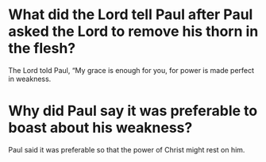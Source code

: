 # What did the Lord tell Paul after Paul asked the Lord to remove his thorn in the flesh?

The Lord told Paul, “My grace is enough for you, for power is made perfect in weakness.

# Why did Paul say it was preferable to boast about his weakness?

Paul said it was preferable so that the power of Christ might rest on him.
